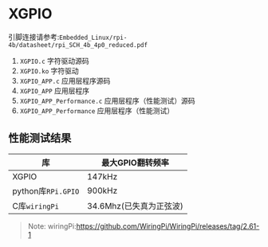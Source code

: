 <!--
 * @Author: Chengsen Dong 1034029664@qq.com
 * @Date: 2023-01-06 20:29:54
 * @LastEditors: Chengsen Dong 1034029664@qq.com
 * @LastEditTime: 2023-01-06 22:07:13
 * @FilePath: /Embedded_Linux/rpi-4b/driver/01_XGPIO/README.md
 * @Description: 这是默认设置,请设置`customMade`, 打开koroFileHeader查看配置 进行设置: https://github.com/OBKoro1/koro1FileHeader/wiki/%E9%85%8D%E7%BD%AE
-->
# XGPIO

引脚连接请参考:`Embedded_Linux/rpi-4b/datasheet/rpi_SCH_4b_4p0_reduced.pdf`


1. `XGPIO.c` 字符驱动源码
2. `XGPIO.ko` 字符驱动
3. `XGPIO_APP.c` 应用层程序源码
4. `XGPIO_APP` 应用层程序
5. `XGPIO_APP_Performance.c` 应用层程序（性能测试）源码
6. `XGPIO_APP_Performance` 应用层程序（性能测试）

## 性能测试结果

|  库  | 最大GPIO翻转频率  |
|  ----  | ----  |
| XGPIO  | 147kHz |
| python库`RPi.GPIO` | 900kHz |
| C库`wiringPi` | 34.6Mhz(已失真为正弦波) |


> Note: wiringPi:https://github.com/WiringPi/WiringPi/releases/tag/2.61-1

